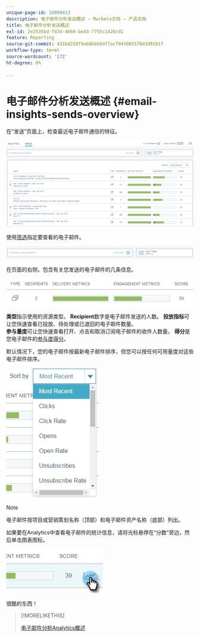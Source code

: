 ```yaml
---
unique-page-id: 10099413
description: 电子邮件分析发送概述 — Marketo文档 — 产品文档
title: 电子邮件分析发送概述
exl-id: 2e2535bd-fd3d-4660-be43-7755c142bcd1
feature: Reporting
source-git-commit: 431bd258f9a68bbb9df7acf043085578d3d91b1f
workflow-type: tm+mt
source-wordcount: '172'
ht-degree: 0%

---
```


# 电子邮件分析发送概述 {#email-insights-sends-overview}

在“发送”页面上，检查最近电子邮件通信的特征。

![](assets/one.png)

使用[筛选](/help/marketo/product-docs/reporting/email-insights/filtering-in-email-insights.md)指定要查看的电子邮件。

![](assets/filtering.png)

在页面的右侧，包含有关您发送的电子邮件的几条信息。

![](assets/two-1.png)

**类型**指示使用的资源类型。
**Recipient**数字是电子邮件发送的人数。
**投放指标**&#x200B;可让您快速查看已投放、待处理或已退回的电子邮件数量。\
**参与量度**可让您快速查看打开、点击和取消订阅电子邮件的收件人数量。
**得分**&#x200B;是您电子邮件的[参与度得分](/help/marketo/product-docs/email-marketing/drip-nurturing/reports-and-notifications/understanding-the-engagement-score.md)。

默认情况下，您的电子邮件按最新电子邮件排序，但您可以按任何可用量度对这些电子邮件排序。

![](assets/three-1.png)

>[!NOTE]
>
>电子邮件按项目或营销策划名称（顶部）和电子邮件资产名称（底部）列出。

如果要在Analytics中查看电子邮件的统计信息，请将光标悬停在“分数”旁边，然后单击图表图标。

![](assets/five.png)

很酷的东西！

>[!MORELIKETHIS]
>
>[电子邮件分析Analytics概述](/help/marketo/product-docs/reporting/email-insights/email-insights-analytics-overview.md)
